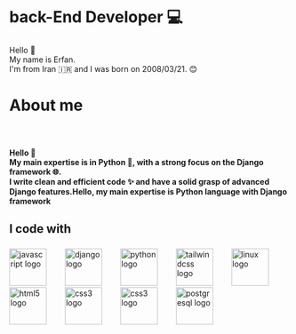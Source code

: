<h1 align="left">back-End Developer 💻</h1>

###

<p align="left">Hello 👋  <br>My name is Erfan.  <br>I'm from Iran 🇮🇷 and I was born on 2008/03/21. 😊</p>

###

<h1 align="left">About me</h1>

###

<br clear="both">

<h4 align="left">Hello 👋  <br>My main expertise is in Python 🐍, with a strong focus on the Django framework 🌐.  <br>I write clean and efficient code ✨ and have a solid grasp of advanced Django features.Hello, my main expertise is Python language with Django framework</h4>

###

<h2 align="left">I code with</h2>

###

<div align="left">
  <img src="https://cdn.jsdelivr.net/gh/devicons/devicon/icons/javascript/javascript-original.svg" height="67" alt="javascript logo"  />
  <img width="25" />
  <img src="https://cdn.jsdelivr.net/gh/devicons/devicon/icons/django/django-plain.svg" height="67" alt="django logo"  />
  <img width="25" />
  <img src="https://cdn.jsdelivr.net/gh/devicons/devicon/icons/python/python-original.svg" height="67" alt="python logo"  />
  <img width="25" />
  <img src="https://cdn.jsdelivr.net/gh/devicons/devicon/icons/tailwindcss/tailwindcss-original-wordmark.svg" height="67" alt="tailwindcss logo"  />
  <img width="25" />
  <img src="https://cdn.jsdelivr.net/gh/devicons/devicon/icons/linux/linux-original.svg" height="67" alt="linux logo"  />
  <img width="25" />
  <img src="https://cdn.jsdelivr.net/gh/devicons/devicon/icons/html5/html5-original.svg" height="67" alt="html5 logo"  />
  <img width="25" />
  <img src="https://cdn.jsdelivr.net/gh/devicons/devicon/icons/css3/css3-original.svg" height="67" alt="css3 logo"  />
  <img width="25" />
   <img src="https://www.google.com/url?sa=i&url=https%3A%2F%2Fwww.caktusgroup.com%2Fblog%2F2018%2F02%2F26%2Fbasics-django-rest-framework%2F&psig=AOvVaw12zhS7svy_-aHe4jvdwKL3&ust=1735934729349000&source=images&cd=vfe&opi=89978449&ved=0CBQQjRxqFwoTCNiNupXr14oDFQAAAAAdAAAAABAE" height="67" alt="css3 logo"  />
  <img width="25" />


  <img src="https://cdn.jsdelivr.net/gh/devicons/devicon/icons/postgresql/postgresql-original.svg" height="67" alt="postgresql logo"  />
</div>

###
